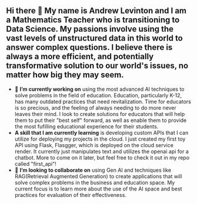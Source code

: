 ## Hi there 👋 My name is Andrew Levinton and I am a Mathematics Teacher who is transitioning to Data Science. My passions involve using the vast levels of unstructured data in this world to answer complex questions. I believe there is always a more efficient, and potentially transformative solution to our world's issues, no matter how big they may seem. 

- 🔭 **I’m currently working on** using the most advanced AI techniques to solve problems in the field of education. Education, particularly K-12, has many outdated practices that need revitalization. Time for educators is so precious, and the feeling of always needing to do more never leaves their mind. I look to create solutions for educators that will help them to put their "best self" forward, as well as enable them to provide the most fufilling educational experience for their students.
- **A skill that I am currently learning** is developing custom APIs that I can utilize for deploying my projects in the cloud. I just created my first toy API using Flask, Flasgger, which is deployed on the cloud service render. It currently just manipulates text and utilizes the openai api for a chatbot. More to come on it later, but feel free to check it out in my repo called "first_api"!
- 👯 **I’m looking to collaborate on** using Gen AI and techniques like RAG(Retrieval Augmented Generation) to create applications that will solve complex problems in the business and education space. My current focus is to learn more about the use of the AI space and best practices for evaluation of their effectiveness. 



<!--
**andrewkoji/andrewkoji** is a ✨ _special_ ✨ repository because its `README.md` (this file) appears on your GitHub profile.

Here are some ideas to get you started:

- 🔭 I’m currently working on ...
- 🌱 I’m currently learning ...
- 👯 I’m looking to collaborate on ...
- 🤔 I’m looking for help with ...
- 💬 Ask me about ...
- 📫 How to reach me: ...
- 😄 Pronouns: ...
- ⚡ Fun fact: ...
-->
